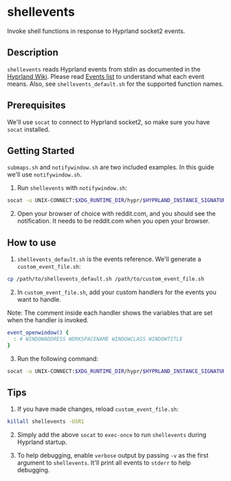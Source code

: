 # shellevents

Invoke shell functions in response to Hyprland socket2 events.

## Description

`shellevents` reads Hyprland events from stdin as documented in the [Hyprland Wiki](http://wiki.hyprland.org/IPC/#tmphyprhissocket2sock). Please read [Events list](https://wiki.hyprland.org/IPC/#events-list) to understand what each event means. Also, see `shellevents_default.sh` for the supported function names.

## Prerequisites

We'll use `socat` to connect to Hyprland socket2, so make sure you have `socat` installed.

## Getting Started

`submaps.sh` and `notifywindow.sh` are two included examples. In this guide we'll use `notifywindow.sh`.

1. Run `shellevents` with `notifywindow.sh`:

```bash
socat -u UNIX-CONNECT:$XDG_RUNTIME_DIR/hypr/$HYPRLAND_INSTANCE_SIGNATURE/.socket2.sock EXEC:"/path/to/shellevents /path/to/notifywindow.sh",nofork
```

2. Open your browser of choice with reddit.com, and you should see the notification. It needs to be reddit.com when you open your browser.

## How to use

1. `shellevents_default.sh` is the events reference. We'll generate a `custom_event_file.sh`:

```bash
cp /path/to/shellevents_default.sh /path/to/custom_event_file.sh
```

2. In `custom_event_file.sh`, add your custom handlers for the events you want to handle.

Note: The comment inside each handler shows the variables that are set when the handler is invoked.

```bash
event_openwindow() {
  : # WINDOWADDRESS WORKSPACENAME WINDOWCLASS WINDOWTITLE
}
```

3. Run the following command:

```bash
socat -u UNIX-CONNECT:$XDG_RUNTIME_DIR/hypr/$HYPRLAND_INSTANCE_SIGNATURE/.socket2.sock EXEC:"/path/to/shellevents /path/to/custom_event_file.sh",nofork
```

## Tips

1. If you have made changes, reload `custom_event_file.sh`:

```bash
killall shellevents -USR1
```

2. Simply add the above `socat` to `exec-once` to run `shellevents` during Hyprland startup.

3. To help debugging, enable `verbose` output by passing `-v` as the first argument to `shellevents`. It'll print all events to `stderr` to help debugging.
